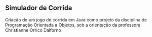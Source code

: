 ## Simulador de Corrida
Criação de um jogo de corrida em Java como projeto da disciplina de Programação Orientada a Objetos, sob a orientação da professora Christianne Orrico Dalforno
